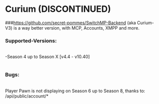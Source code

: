 # Curium (DISCONTINUED)


###https://github.com/secret-pommes/SwitchMP-Backend (aka Curium-V3) is a way better version, with MCP, Accounts, XMPP and more.

### Supported-Versions:
<br>
-Season 4 up to Season X [v4.4 - v10.40]
<br>
<br>

### Bugs:
<br>
Player Pawn is not displaying on Season 6 up to Season 8, thanks to: /api/public/account/*
